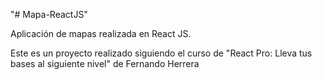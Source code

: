 "# Mapa-ReactJS" 

Aplicación de mapas realizada en React JS.

Este es un proyecto realizado siguiendo el curso de "React Pro: Lleva tus bases al siguiente nivel" de Fernando Herrera